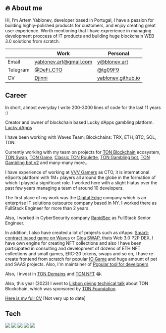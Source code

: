 ## 🔥 About me

Hi, I’m Artem Yablonev, developer based in Portugal, I have a passion for building highly-polished products for customers, and enjoy creating great user experience. Worth mentioning that I have exprerience in managing development proccess of IT products and building huge blockchain WEB 3.0 solutions from scratch.

|          | Work                                     | Personal                                          |
|----------|------------------------------------------|---------------------------------------------------|
| Email    | yablonev.art@gmail.com                   | y@blonev.art                                      |
| Telegram | [@DeFi_CTO](https://t.me/DeFi_CTO)       | [@tg09F9](https://t.me/tg09F9)                    |
| CV       | [Djinni](https://djinni.co/q/f5ed3f510a) | [yablonev.github.io](https://yablonev.github.io)  |

## Career

In short, almost everyday I write 200-3000 lines of code for the last 11 years :)

Creator and owner of blockchain based Lucky dApps gambling platform. [Lucky dApps](https://lucky-dapps.com)

I have been working with Waves Team; Blockchains: TRX, ETH, BTC, SOL, TON.

Currently working with my team on projects for [TON Blockchain](https://ton.org) ecosystem, [TON Swap](https://ton-swap.com), [TON Game](https://ton-game.com), [Classic TON Roulette](https://classic.ton-game.com), [TON Gambling bot](https://t.me/ton_games_and_more), [TON Gambling bot v2](https://t.me/gambling_ton) and many-many more...

I have experience of working at [VVV Gamers](https://vvvgamers.com) as CTO, it is international eSports platform with 1M+ players all around the globe in the formation of which I played a significant role. I worked here with a slight hiatus over the past few years managing a team of around 10 developers.

The first place of my work was the [Digital Edge](https://digitaledge.com) company which is an enterprise IT solutions outsource company based in NY. I worked there as FullStack Engineer for more than 2 years.

Also, I worked in CyberSecurity company [RapidSec](https://rapidsec.com) as FullStack Senior Engineer.

In addition, I also have created a lot of projects such as dApps: [Smart-contract based game on Waves](https://waves.lucky-dapps.com/russian-roulette) or [Giga SWAP](https://gigaswap.app), thats Web 3.0 P2P DEX, I have own engine for creating NFT collections and also I have been participated in consulting and development of dozens of ETH NFT collections and small games, ERC-20 tokens, swaps and so on, I have re-create frontend from scratch for popular [IO Game](https://account.petridish.pw) and huge amount of pet and SAAS projects. Also, I'm maintainer of [Popular tool for developers](https://css2sass.herokuapp.com)

Also, I invest in [TON Domains](https://getgems.io/user/EQAd_LCfdJb_Iqz5ZOfyMI9bmJfU_Fz2SN-Gx3wcG33d2tiz) and [TON NFT](https://getgems.io/user/EQD6Tv6Kbqp-RYPl_T9Rum_pixdFX71IC83doVRu0fIqv50d) 😂.

Also, this year (2023) I went to [Lisbon giving technical talk](https://twitter.com/TON_Lisbon_HUB/status/1617563243333169153?s=20) about TON Blockchain, which was sponsored by [TON Foundation](https://ton.org).

[Here is my full CV](https://yablonev.github.io) [Not very up to date]

## Tech
![](https://img.shields.io/badge/OS-Mac_Os_Mojave-informational?style=flat&logo=apple&labelColor=303d50&logoColor=white&color=475a75)
![](https://img.shields.io/badge/Code-JavaScript-informational?style=flat&logo=javascript&labelColor=303d50&logoColor=white&color=475a75)
![](https://img.shields.io/badge/Shell-Bash-informational?style=flat&logo=gnu-bash&labelColor=303d50&logoColor=white&color=475a75)
![](https://img.shields.io/badge/Editor-VS_Code-informational?style=flat&logo=visual-studio-code&labelColor=303d50&logoColor=white&color=475a75)
![](https://img.shields.io/badge/Design-Photoshop-informational?style=flat&logo=Adobe-Photoshop&labelColor=303d50&logoColor=white&color=475a75)
